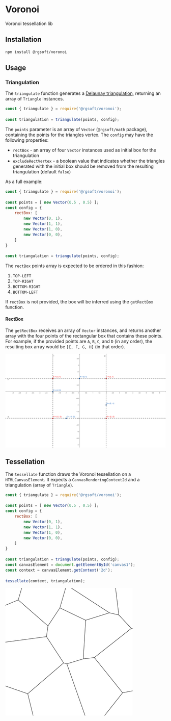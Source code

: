# Voronoi

Voronoi tessellation lib

## Installation

```sh
npm install @rgsoft/voronoi
```

## Usage

### Triangulation

The `triangulate` function generates a
[Delaunay triangulation](https://en.wikipedia.org/wiki/Delaunay_triangulation),
returning an array of `Triangle` instances.

```js
const { triangulate } = require('@rgsoft/voronoi');

const triangulation = triangulate(points, config);
```

The `points` parameter is an array of `Vector` (`@rgsoft/math` package),
containing the points for the triangles vertex. The `config` may have the
following properties:

- `rectBox` - an array of four `Vector` instances used as initial box for the triangulation
- `excludeRectVertex` - a boolean value that indicates whether the triangles generated with the initial box should be removed from the resulting triangulation (default `false`)

As a full example:

```js
const { triangulate } = require('@rgsoft/voronoi');

const points = [ new Vector(0.5 , 0.5) ];
const config = {
    rectBox: [
        new Vector(0, 1),
        new Vector(1, 1),
        new Vector(1, 0),
        new Vector(0, 0),
    ]
}

const triangulation = triangulate(points, config);
```

The `rectBox` points array is expected to be ordered in this fashion:
1. `TOP-LEFT`
2. `TOP-RIGHT`
3. `BOTTOM-RIGHT`
4. `BOTTOM-LEFT`

If `rectBox` is not provided, the box will be inferred using the `getRectBox`
function.

#### RectBox

The `getRectBox` receives an array of `Vector` instances, and returns another
array with the four points of the rectangular box that contains these points.
For example, if the provided points are `A`, `B`, `C`, and `D` (in any order),
the resulting box array would be `[E, F, G, H]` (in that order).

![RectBox example](./rectbox.png)

## Tessellation

The `tessellate` function draws the Voronoi tessellation on a `HTMLCanvasElement`.
It expects a `CanvasRenderingContext2d` and a triangulation (array of `Triangle`).

```js
const { triangulate } = require('@rgsoft/voronoi');

const points = [ new Vector(0.5 , 0.5) ];
const config = {
    rectBox: [
        new Vector(0, 1),
        new Vector(1, 1),
        new Vector(1, 0),
        new Vector(0, 0),
    ]
}

const triangulation = triangulate(points, config);
const canvasElement = document.getElementById('canvas1');
const context = canvasElement.getContext('2d');

tessellate(context, triangulation);
```

![Tessellation example](./tessellation.png)
